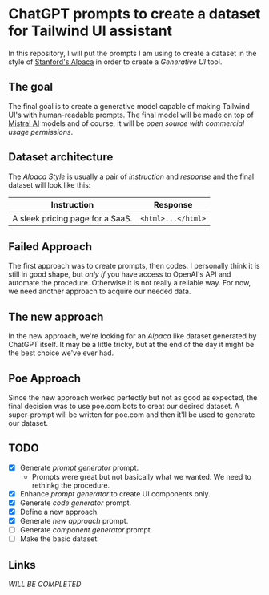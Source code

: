 # ChatGPT prompts to create a dataset for Tailwind UI assistant

In this repository, I will put the prompts I am using to create a dataset in the style of [Stanford's Alpaca](https://github.com/tatsu-lab/stanford_alpaca) in order to create a _Generative UI_ tool.

## The goal

The final goal is to create a generative model capable of making Tailwind UI's with human-readable prompts. The final model will be made on top of [Mistral AI](https://mistral.ai) models and of course, it will be _open source with commercial usage permissions_.

## Dataset architecture

The _Alpaca Style_ is usually a pair of _instruction_ and _response_ and the final dataset will look like this:

| Instruction | Response |
|:---------------------------------:|:--------------------------------:|
| A sleek pricing page for a SaaS.| ```<html>...</html>```             |

## Failed Approach

The first approach was to create prompts, then codes. I personally think it is still in good shape, but _only if_ you have access to OpenAI's API and automate the procedure. Otherwise it is not really a reliable way. For now, we need another approach to acquire our needed data.

## The new approach

In the new approach, we're looking for an _Alpaca_ like dataset generated by ChatGPT itself. It may be a little tricky, but at the end of the day it might be the best choice we've ever had.

## Poe Approach 

Since the new approach worked perfectly but not as good as expected, the final decision was to use poe.com bots to creat our desired dataset. A super-prompt will be written for poe.com and then it'll be used to generate our dataset. 


## TODO

- [x] Generate _prompt generator_ prompt.
    - Prompts were great but not basically what we wanted. We need to rethinkg the procedure.
- [x] Enhance _prompt generator_ to create UI components only.
- [x] Generate _code generator_ prompt.
- [x] Define a new approach. 
- [x] Generate _new approach_ prompt.
- [ ] Generate _component generator_ prompt.
- [ ] Make the basic dataset.

## Links

_WILL BE COMPLETED_